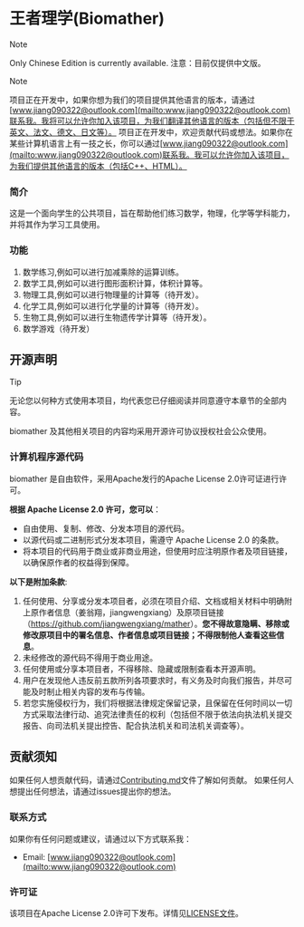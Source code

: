 # 王者理学(Biomather)

> [!NOTE]
> Only Chinese Edition is currently available.
> 注意：目前仅提供中文版。

> [!NOTE]
> 项目正在开发中，如果你想为我们的项目提供其他语言的版本，请通过[www.jiang090322@outlook.com](mailto:www.jiang090322@outlook.com)联系我。我将可以允许你加入该项目，为我们翻译其他语言的版本（包括但不限于英文、法文、德文、日文等）。
> 项目正在开发中，欢迎贡献代码或想法。如果你在某些计算机语言上有一技之长，你可以通过[www.jiang090322@outlook.com](mailto:www.jiang090322@outlook.com)联系我。我可以允许你加入该项目，为我们提供其他语言的版本（包括C++、HTML）。


### 简介
这是一个面向学生的公共项目，旨在帮助他们练习数学，物理，化学等学科能力，并将其作为学习工具使用。    
### 功能
1. 数学练习,例如可以进行加减乘除的运算训练。
2. 数学工具,例如可以进行图形面积计算，体积计算等。
3. 物理工具,例如可以进行物理量的计算等（待开发）。
4. 化学工具,例如可以进行化学量的计算等（待开发）。
5. 生物工具,例如可以进行生物遗传学计算等（待开发）。
6. 数学游戏（待开发）

## 开源声明

> [!TIP]
> 无论您以何种方式使用本项目，均代表您已仔细阅读并同意遵守本章节的全部内容。

biomather 及其他相关项目的内容均采用开源许可协议授权社会公众使用。

### 计算机程序源代码

biomather 是自由软件，采用Apache发行的Apache License 2.0许可证进行许可。

**根据  Apache License 2.0 许可，您可以**：

- 自由使用、复制、修改、分发本项目的源代码。
- 以源代码或二进制形式分发本项目，需遵守 Apache License 2.0 的条款。
- 将本项目的代码用于商业或非商业用途，但使用时应注明原作者及项目链接，以确保原作者的权益得到保障。

**以下是附加条款**:

1. 任何使用、分享或分发本项目者，必须在项目介绍、文档或相关材料中明确附上原作者信息（姜翁翔，jiangwengxiang）及原项目链接（<https://github.com/jiangwengxiang/mather>）。**您不得故意隐瞒、移除或修改原项目中的署名信息、作者信息或项目链接；不得限制他人查看这些信息**。
2. 未经修改的源代码不得用于商业用途。
3. 任何使用或分享本项目者，不得移除、隐藏或限制查看本开源声明。
4. 用户在发现他人违反前五款所列各项要求时，有义务及时向我们报告，并尽可能及时制止相关内容的发布与传输。
5. 若您实施侵权行为，我们将根据法律规定保留记录，且保留在任何时间以一切方式采取法律行动、追究法律责任的权利（包括但不限于依法向执法机关提交报告、向司法机关提出控告、配合执法机关和司法机关调查等）。

## 贡献须知

如果任何人想贡献代码，请通过[Contributing.md](./Contributing.md)文件了解如何贡献。
如果任何人想提出任何想法，请通过issues提出你的想法。

### 联系方式
如果你有任何问题或建议，请通过以下方式联系我：
- Email: [www.jiang090322@outlook.com](mailto:www.jiang090322@outlook.com)

### 许可证
该项目在Apache License 2.0许可下发布。详情见[LICENSE文件](./LICENSE)。

